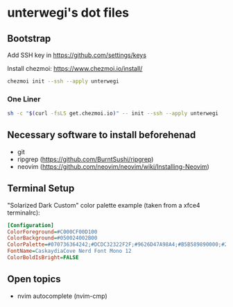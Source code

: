 # unterwegi's dot files

## Bootstrap

Add SSH key in https://github.com/settings/keys

Install chezmoi: https://www.chezmoi.io/install/

```bash
chezmoi init --ssh --apply unterwegi
```

### One Liner

```bash
sh -c "$(curl -fsLS get.chezmoi.io)" -- init --ssh --apply unterwegi
```

## Necessary software to install beforehenad

* git
* ripgrep (https://github.com/BurntSushi/ripgrep)
* neovim (https://github.com/neovim/neovim/wiki/Installing-Neovim)

## Terminal Setup

"Solarized Dark Custom" color palette example (taken from a xfce4 terminalrc):

```ini
[Configuration]
ColorForeground=#C000CF00D100
ColorBackground=#050024002B00
ColorPalette=#070736364242;#DCDC32322F2F;#9626D47A98A4;#B5B589890000;#26268B8BD2D2;#D3D336368282;#2A2AA1A19898;#EEEEE8E8D5D5;#12424C6D5B4E;#CBCB4B4B1616;#4BB183693DC3;#B19AB40C399D;#838394949696;#6C6C7171C4C4;#9393A1A1A1A1;#FDFDF6F6E3E3
FontName=CaskaydiaCove Nerd Font Mono 12
ColorBoldIsBright=FALSE
```

## Open topics
* nvim autocomplete (nvim-cmp)
